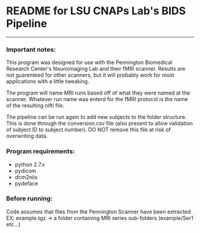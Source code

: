 # README for LSU CNAPs Lab's BIDS Pipeline
------------------------------------------------------------------------------------------------------------------------
### Important notes:

This program was designed for use with the Pennington Biomedical Research Center's Neuroimaging Lab and their fMRI scanner. Results are not guarenteed for other scanners, but it will probably work for most applications with a little tweaking.

The program will name MRI runs based off of what they were named at the scanner. Whatever run name was enterd for the fMRI protocol is the name of the resulting nifti file.

The pipeline can be run again to add new subjects to the folder structure. This is done through the conversion.csv file (also present to allow validation of subject ID to subject number). DO NOT remove this file at risk of overwriting data. 

### Program requirements:
* python 2.7.x
* pydicom
* dcm2niix
* pydeface

### Before running:
Code assumes that files from the Pennington Scanner have been extracted
EX: example.tgz -> a folder containing MRI series sub-folders (example/Ser1 etc...)
